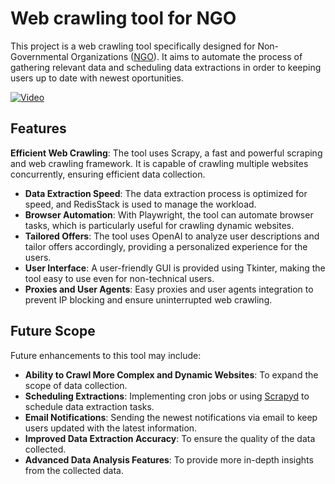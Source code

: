 # Web crawling tool for NGO

This project is a web crawling tool specifically designed for Non-Governmental Organizations ([NGO](https://fundusze.ngo.pl/aktualne)). It aims to automate the process of gathering relevant data and scheduling data extractions in order to keeping users up to date with newest oportunities.

[![Video](https://img.youtube.com/vi/VddchMtT9Aw/maxresdefault.jpg)](https://www.youtube.com/watch?v=VddchMtT9Aw)

## Features
 **Efficient Web Crawling**: The tool uses Scrapy, a fast and powerful scraping and web crawling framework. It is capable of crawling multiple websites concurrently, ensuring efficient data collection.
- **Data Extraction Speed**: The data extraction process is optimized for speed, and RedisStack is used to manage the workload.
- **Browser Automation**: With Playwright, the tool can automate browser tasks, which is particularly useful for crawling dynamic websites.
- **Tailored Offers**: The tool uses OpenAI to analyze user descriptions and tailor offers accordingly, providing a personalized experience for the users.
- **User Interface**: A user-friendly GUI is provided using Tkinter, making the tool easy to use even for non-technical users.
- **Proxies and User Agents**: Easy proxies and user agents integration to prevent IP blocking and ensure uninterrupted web crawling.

## Future Scope
Future enhancements to this tool may include:
- **Ability to Crawl More Complex and Dynamic Websites**: To expand the scope of data collection.
- **Scheduling Extractions**: Implementing cron jobs or using [Scrapyd](https://scrapyd.readthedocs.io/en/stable/) to schedule data extraction tasks.
- **Email Notifications**: Sending the newest notifications via email to keep users updated with the latest information.
- **Improved Data Extraction Accuracy**: To ensure the quality of the data collected.
- **Advanced Data Analysis Features**: To provide more in-depth insights from the collected data.
